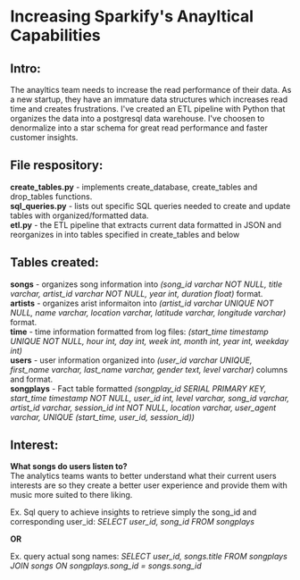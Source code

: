 # Increasing Sparkify's Anayltical Capabilities

## Intro: 
The anayltics team needs to increase the read performance of their data. As a new startup, they have an immature data structures which increases read time and creates frustrations. I've created an ETL pipeline with Python that organizes the data into a postgresql data warehouse. I've choosen to denormalize into a star schema for great read performance and faster customer insights.

## File respository:
**create_tables.py** - implements create_database, create_tables and drop_tables functions.<br>
**sql_queries.py** - lists out specific SQL queries needed to create and update tables with organized/formatted data.<br>
**etl.py** - the ETL pipeline that extracts current data formatted in JSON and reorganizes in into tables specified in create_tables and below

## Tables created:
**songs** - organizes song information into *(song_id varchar NOT NULL, title varchar, artist_id varchar NOT NULL, year int, duration float)* format. <br>
**artists** - organizes arist informaiton into *(artist_id varchar UNIQUE NOT NULL, name varchar, location varchar, latitude varchar, longitude varchar)* format. <br>
**time** - time information formatted from log files: *(start_time timestamp UNIQUE NOT NULL, hour int, day int, week int, month int, year int, weekday int)*<br>
**users** - user information organized into *(user_id varchar UNIQUE, first_name varchar, last_name varchar, gender text, level varchar)* columns and format.<br>
**songplays** - Fact table formatted *(songplay_id SERIAL PRIMARY KEY, start_time timestamp NOT NULL, user_id int, level varchar, song_id varchar, artist_id varchar, session_id int NOT NULL, location varchar, user_agent varchar, UNIQUE (start_time, user_id, session_id))*

## Interest: 
**What songs do users listen to?**<br>
The analytics teams wants to better understand what their current users interests are so they create a better user experience and provide them with music more suited to there liking.<br>

Ex. Sql query to achieve insights to retrieve simply the song_id and corresponding user_id: *SELECT user_id, song_id FROM songplays*

**OR**

Ex. query actual song names: *SELECT user_id, songs.title FROM songplays JOIN songs ON songplays.song_id = songs.song_id*







